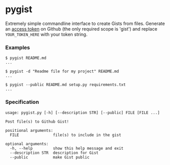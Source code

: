 pygist
======

Extremely simple commandline interface to create Gists from files.  Generate an
[access token](https://github.com/settings/tokens/new) on Github (the only
required scope is 'gist') and replace `YOUR_TOKEN_HERE` with your token string.

### Examples

    $ pygist README.md
    ...

    $ pygist -d "Readme file for my project" README.md
    ...

    $ pygist --public README.md setup.py requirements.txt
    ...

### Specification

    usage: pygist.py [-h] [--description STR] [--public] FILE [FILE ...]

    Post file(s) to Github Gist!

    positional arguments:
      FILE               file(s) to include in the gist

    optional arguments:
      -h, --help         show this help message and exit
      --description STR  description for Gist
      --public           make Gist public
